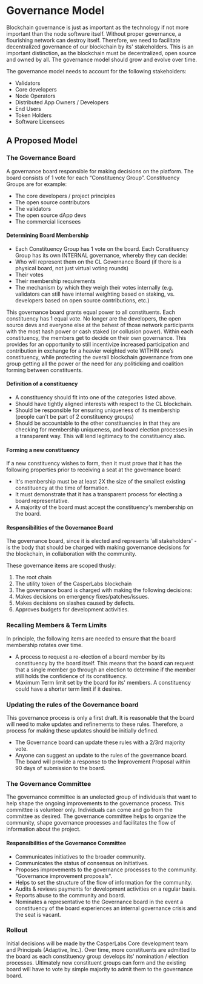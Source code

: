 # Governance Model

Blockchain governance is just as important as the technology if not more important than the node software itself. Without proper governance, a flourishing network can destroy itself. Therefore, we need to facilitate decentralized governance of our blockchain by its' stakeholders. This is an important distinction, as the blockchain must be decentralized, open source and owned by all. The governance model should grow and evolve over time.

The governance model needs to account for the following stakeholders:

* Validators
* Core developers
* Node Operators
* Distributed App Owners / Developers
* End Users
* Token Holders
* Software Licensees

## A Proposed Model

### The Governance Board

A governance board responsible for making decisions on the platform. The board consists of 1 vote for each “Constituency Group”. Constituency Groups are for example:

* The core developers / project principles
* The open source contributors
* The validators
* The open source dApp devs
* The commercial licensees

#### Determining Board Membership

* Each Constituency Group has 1 vote on the board. Each Constituency Group has its own INTERNAL governance, whereby they can decide:
* Who will represent them on the CL Governance Board \(if there is a physical board, not just virtual voting rounds\)
* Their votes
* Their membership requirements
* The mechanism by which they weigh their votes internally \(e.g. validators can still have internal weighting based on staking, vs. developers based on open source contributions, etc.\)

This governance board grants equal power to all constituents. Each constituency has 1 equal vote. No longer are the developers, the open source devs and everyone else at the behest of those network participants with the most hash power or cash staked \(or collusion power\). Within each constituency, the members get to decide on their own governance. This provides for an opportunity to still incentivize increased participation and contribution in exchange for a heavier weighted vote WITHIN one’s constituency, while protecting the overall blockchain governance from one group getting all the power or the need for any politicking and coalition forming between constituents.

#### Definition of a constituency

* A constituency should fit into one of the categories listed above.
* Should have tightly aligned interests with respect to the CL blockchain.
* Should be responsible for ensuring uniqueness of its membership \(people can't be part of 2 constituency groups\)
* Should be accountable to the other constituencies in that they are checking for membership uniqueness, and board election processes in a transparent way.  This will lend legitimacy to the constituency also.

#### Forming a new constituency

If a new constituency wishes to form, then it must prove that it has the following properties prior to receiving a seat at the governance board:

* It's membership must be at least 2X the size of the smallest existing constituency at the time of formation.
* It must demonstrate that it has a transparent process for electing a board representative.
* A majority of the board must accept the constituency's membership on the board.

#### Responsibilities of the Governance Board

The governance board, since it is elected and represents 'all stakeholders' - is the body that should be charged with making governance decisions for the blockchain, in collaboration with the community.

These governance items are scoped thusly:

1. The root chain
2. The utility token of the CasperLabs blockchain
3. The governance board is charged with making the following decisions:
4. Makes decisions on emergency fixes/patches/issues.
5. Makes decisions on slashes caused by defects.
6. Approves budgets for development activities.

### Recalling Members & Term Limits

In principle, the following items are needed to ensure that the board membership rotates over time.

* A process to request a re-election of a board member by its constituency by the board itself. This means that the board can request that a single member go through an election to determine if the member still holds the confidence of its constituency.
* Maximum Term limit set by the board for its' members. A constituency could have a shorter term limit if it desires.

### Updating the rules of the Governance board

This governance process is only a first draft. It is reasonable that the board will need to make updates and refinements to these rules. Therefore, a process for making these updates should be initially defined.

* The Governance board can update these rules with a 2/3rd majority vote.
* Anyone can suggest an update to the rules of the governance board.  The board will provide a response to the Improvement Proposal within 90 days of submission to the board.

### The Governance Committee

The governance committee is an unelected group of individuals that want to help shape the ongoing improvements to the governance process. This committee is volunteer only. Individuals can come and go from the committee as desired. The governance committee helps to organize the community, shape governance processes and facilitates the flow of information about the project.

#### Responsibilities of the Governance Committee

* Communicates initiatives to the broader community.
* Communicates the status of consensus on initiatives.
* Proposes improvements to the governance processes to the community.  "Governance improvement proposals".
* Helps to set the structure of the flow of information for the community.
* Audits & reviews payments for development activities on a regular basis. 
* Reports abuse to the community and board. 
* Nominates a representative to the Governance board in the event a constituency of the board experiences an internal governance crisis and the seat is vacant.

### Rollout

Initial decisions will be made by the CasperLabs Core development team and Principals \(Adaptive, Inc.\). Over time, more constituents are admitted to the board as each constituency group develops its' nomination / election processes. Ultimately new constituent groups can form and the existing board will have to vote by simple majority to admit them to the governance board.

